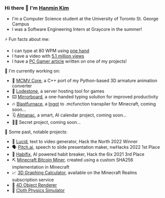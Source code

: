 ### Hi there 👋 I'm [Hanmin Kim](https://hanmin.dev/)
* I'm a Computer Science student at the University of Toronto St. George Campus
* I was a Software Engineering Intern at Graycore in the summer!

⚡ Fun facts about me:
* I can type at 80 WPM using [one hand](https://youtube.com/shorts/L4qHOcTEYSc)
* I have a video with [5.1 million views](https://web.archive.org/web/20230818182129/https://gfycat.com/colorfulterribleblackrhino-graphing-calculator-minecraft)
* I have a [PC Gamer article](https://www.pcgamer.com/this-minecraft-3d-graphing-calculator-is-hypnotic-and-beautiful/) written on one of my projects!

🔭 I'm currently working on:
* 🕺 [MCMV Core](https://github.com/hanmindev/mcmv_core), a C++ port of my Python-based 3D armature animation converter
* 🧭 [Lodestone](https://github.com/Lodestone-Team), a server hosting tool for games
* ⌨️ [Mirrorboard](https://github.com/hanmindev/mirrorboard), a one-handed typing solution for improved productivity
* 🔥 [Blastfurnace](https://github.com/hanmindev/blastfurnace/), a [Ingot](https://hanmin.dev/ingot-docs/) to .mcfunction transpiler for Minecraft, coming soon...
* 🗓️ [Almanac](https://github.com/Almanac-team/almanac/), a smart, AI calendar project, coming soon...
* 👋👀 Secret project, coming soon...

💎 Some past, notable projects:
* 💭 [Lucid](https://devpost.com/software/lucid-ai-95nerk), text to video generator, Hack the North 2022 Winner
* 🗣️ [Pitch.ai](https://devpost.com/software/pitch-ai), speech to slide presentation maker, nwHacks 2022 1st Place
* 🧠 [Habifix](https://devpost.com/software/habifix), AI powered habit breaker, Hack the 6ix 2021 3rd Place
* ⛏️ [Minecraft Bitcoin Miner](https://www.youtube.com/watch?v=sLClfQdmzPw), created using a custom SHA256 implementation in Minecraft
* 📈 [3D Graphing Calculator](https://www.youtube.com/watch?v=qeyp5FN_WKk), available on the Minecraft Realms subscription service
* 🔳 [4D Object Renderer](https://youtu.be/ZCv1B4-EwIk?t=7)
* 👕 [Cloth Physics Simulator](https://www.youtube.com/watch?v=pNbTXKmgER8)
